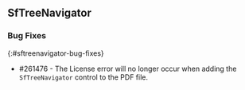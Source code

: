 ## SfTreeNavigator

### Bug Fixes
{:#sftreenavigator-bug-fixes}

* \#261476 - The License error will no longer occur when adding the `SfTreeNavigator` control to the PDF file.
